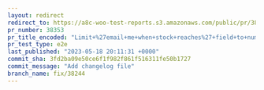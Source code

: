```yaml
---
layout: redirect
redirect_to: https://a8c-woo-test-reports.s3.amazonaws.com/public/pr/38353/e2e/index.html
pr_number: 38353
pr_title_encoded: "Limit+%27email+me+when+stock+reaches%27+field+to+numerical+only"
pr_test_type: e2e
last_published: "2023-05-18 20:11:31 +0000"
commit_sha: 3fd2ba09e50ce6f1f982f861f516311fe50b1727
commit_message: "Add changelog file"
branch_name: fix/38244
---
```

